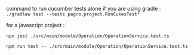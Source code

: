 command to run cucumber tests alone if you are using gradle :  
`./gradlew test --tests pagro.project.RunCukesTest*`

for a javascript project : 

`npx jest ./src/main/module/Operation/OperationService.test.ts`

`npm run test -- ./src/main/module/Operation/OperationService.test.ts`
